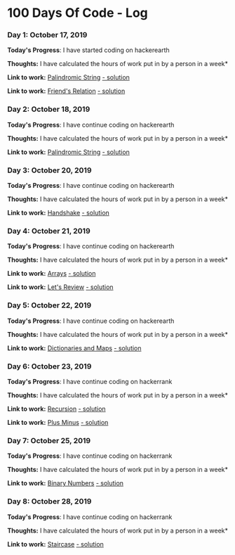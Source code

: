# 100 Days Of Code - Log

### Day 1: October 17, 2019

**Today's Progress**: I have started coding on hackerearth

**Thoughts:** I have calculated the hours of work put in by a person in a week* 

**Link to work:** [Palindromic String](https://www.hackerearth.com/practice/basic-programming/input-output/basics-of-input-output/practice-problems/algorithm/palindrome-check-2/) [- solution](https://github.com/DEEKSHANT-123/Compititive-Coding/blob/master/Heackerearth/Basic%20of%20IO/Palindromic%20String.py)

**Link to work:** [Friend's Relation](https://www.hackerearth.com/practice/basic-programming/input-output/basics-of-input-output/practice-problems/algorithm/friends-relationship-1/) [- solution](https://github.com/DEEKSHANT-123/Compititive-Coding/blob/master/Heackerearth/Basic%20of%20IO/Friend's%20Relation.py)

### Day 2: October 18, 2019

**Today's Progress**: I have continue coding on hackerearth

**Thoughts:** I have calculated the hours of work put in by a person in a week* 

**Link to work:** [Palindromic String](https://www.hackerrank.com/challenges/compare-the-triplets/problem) [- solution](https://github.com/DEEKSHANT-123/Compititive-Coding/blob/master/Heackerearth/Basic%20of%20IO/Compare%20the%20Triplets.py)

### Day 3: October 20, 2019

**Today's Progress**: I have continue coding on hackerearth

**Thoughts:** I have calculated the hours of work put in by a person in a week* 

**Link to work:** [Handshake](https://www.hackerrank.com/challenges/handshake/problem) [- solution](https://github.com/DEEKSHANT-123/Compititive-Coding/blob/master/Heackerearth/Basic%20of%20IO/Handshake.py)

### Day 4: October 21, 2019

**Today's Progress**: I have continue coding on hackerearth

**Thoughts:** I have calculated the hours of work put in by a person in a week* 

**Link to work:** [Arrays](https://www.hackerrank.com/challenges/30-arrays/problem) [- solution](https://github.com/DEEKSHANT-123/Compititive-Coding/blob/master/Hackerrank/Basic%20of%20IO/Arrays.py)

**Link to work:** [Let's Review](https://www.hackerrank.com/challenges/30-review-loop/problem) [- solution](https://github.com/DEEKSHANT-123/Compititive-Coding/blob/master/Hackerrank/Basic%20of%20IO/Let's%20Review.py)

### Day 5: October 22, 2019

**Today's Progress**: I have continue coding on hackerearth

**Thoughts:** I have calculated the hours of work put in by a person in a week* 

**Link to work:** [Dictionaries and Maps](https://www.hackerrank.com/challenges/30-dictionaries-and-maps/problem) [- solution](https://github.com/DEEKSHANT-123/Compititive-Coding/blob/master/Hackerrank/Basic%20of%20IO/Dictionaries%20and%20Maps.py)

### Day 6: October 23, 2019

**Today's Progress**: I have continue coding on hackerrank

**Thoughts:** I have calculated the hours of work put in by a person in a week* 

**Link to work:** [Recursion](https://www.hackerrank.com/challenges/30-recursion/problem) [- solution](https://github.com/DEEKSHANT-123/Compititive-Coding/blob/master/Hackerrank/Basic%20of%20IO/Recursion.py)

**Link to work:** [Plus Minus](https://www.hackerrank.com/challenges/plus-minus/problem) [- solution](https://github.com/DEEKSHANT-123/Compititive-Coding/blob/master/Hackerrank/Basic%20of%20IO/Plus%20Minus.py)

### Day 7: October 25, 2019

**Today's Progress**: I have continue coding on hackerrank

**Thoughts:** I have calculated the hours of work put in by a person in a week* 

**Link to work:** [Binary Numbers](https://www.hackerrank.com/challenges/30-binary-numbers/problem) [- solution](https://github.com/DEEKSHANT-123/Compititive-Coding/blob/master/Hackerrank/Basic%20of%20IO/Binary%20Numbers.py)

### Day 8: October 28, 2019

**Today's Progress**: I have continue coding on hackerrank

**Thoughts:** I have calculated the hours of work put in by a person in a week* 

**Link to work:** [Staircase](https://www.hackerrank.com/challenges/staircase/problem) [- solution](https://github.com/DEEKSHANT-123/Compititive-Coding/blob/master/Hackerrank/Basic%20of%20IO/Staircase.py)
